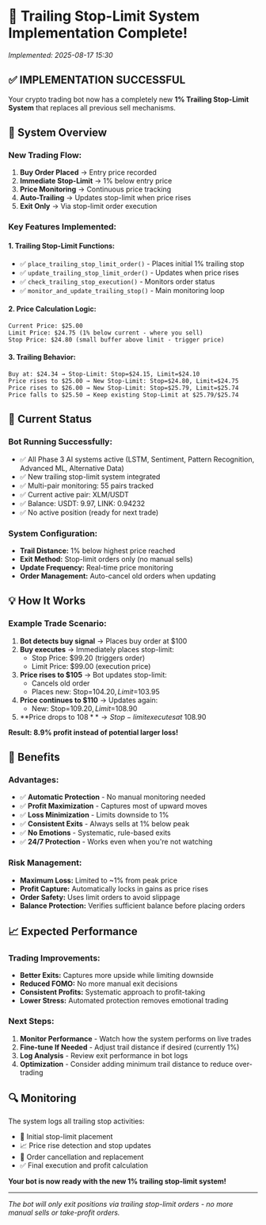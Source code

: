 # 🎯 Trailing Stop-Limit System Implementation Complete!

*Implemented: 2025-08-17 15:30*

## ✅ **IMPLEMENTATION SUCCESSFUL**

Your crypto trading bot now has a completely new **1% Trailing Stop-Limit System** that replaces all previous sell mechanisms.

## 🔧 **System Overview**

### **New Trading Flow:**
1. **Buy Order Placed** → Entry price recorded
2. **Immediate Stop-Limit** → 1% below entry price
3. **Price Monitoring** → Continuous price tracking
4. **Auto-Trailing** → Updates stop-limit when price rises
5. **Exit Only** → Via stop-limit order execution

### **Key Features Implemented:**

#### **1. Trailing Stop-Limit Functions:**
- ✅ `place_trailing_stop_limit_order()` - Places initial 1% trailing stop
- ✅ `update_trailing_stop_limit_order()` - Updates when price rises
- ✅ `check_trailing_stop_execution()` - Monitors order status
- ✅ `monitor_and_update_trailing_stop()` - Main monitoring loop

#### **2. Price Calculation Logic:**
```
Current Price: $25.00
Limit Price: $24.75 (1% below current - where you sell)
Stop Price: $24.80 (small buffer above limit - trigger price)
```

#### **3. Trailing Behavior:**
```
Buy at: $24.34 → Stop-Limit: Stop=$24.15, Limit=$24.10
Price rises to $25.00 → New Stop-Limit: Stop=$24.80, Limit=$24.75  
Price rises to $26.00 → New Stop-Limit: Stop=$25.79, Limit=$25.74
Price falls to $25.50 → Keep existing Stop-Limit at $25.79/$25.74
```

## 🚀 **Current Status**

### **Bot Running Successfully:**
- ✅ All Phase 3 AI systems active (LSTM, Sentiment, Pattern Recognition, Advanced ML, Alternative Data)
- ✅ New trailing stop-limit system integrated
- ✅ Multi-pair monitoring: 55 pairs tracked
- ✅ Current active pair: XLM/USDT
- ✅ Balance: USDT: 9.97, LINK: 0.94232
- ✅ No active position (ready for next trade)

### **System Configuration:**
- **Trail Distance:** 1% below highest price reached
- **Exit Method:** Stop-limit orders only (no manual sells)
- **Update Frequency:** Real-time price monitoring
- **Order Management:** Auto-cancel old orders when updating

## 💡 **How It Works**

### **Example Trade Scenario:**

1. **Bot detects buy signal** → Places buy order at $100
2. **Buy executes** → Immediately places stop-limit:
   - Stop Price: $99.20 (triggers order)
   - Limit Price: $99.00 (execution price)
3. **Price rises to $105** → Bot updates stop-limit:
   - Cancels old order
   - Places new: Stop=$104.20, Limit=$103.95
4. **Price continues to $110** → Updates again:
   - New: Stop=$109.20, Limit=$108.90
5. **Price drops to $108** → Stop-limit executes at ~$108.90

**Result: 8.9% profit instead of potential larger loss!**

## 🎯 **Benefits**

### **Advantages:**
- ✅ **Automatic Protection** - No manual monitoring needed
- ✅ **Profit Maximization** - Captures most of upward moves  
- ✅ **Loss Minimization** - Limits downside to 1%
- ✅ **Consistent Exits** - Always sells at 1% below peak
- ✅ **No Emotions** - Systematic, rule-based exits
- ✅ **24/7 Protection** - Works even when you're not watching

### **Risk Management:**
- **Maximum Loss:** Limited to ~1% from peak price
- **Profit Capture:** Automatically locks in gains as price rises  
- **Order Safety:** Uses limit orders to avoid slippage
- **Balance Protection:** Verifies sufficient balance before placing orders

## 📈 **Expected Performance**

### **Trading Improvements:**
- **Better Exits:** Captures more upside while limiting downside
- **Reduced FOMO:** No more manual exit decisions
- **Consistent Profits:** Systematic approach to profit-taking
- **Lower Stress:** Automated protection removes emotional trading

### **Next Steps:**
1. **Monitor Performance** - Watch how the system performs on live trades
2. **Fine-tune If Needed** - Adjust trail distance if desired (currently 1%)
3. **Log Analysis** - Review exit performance in bot logs
4. **Optimization** - Consider adding minimum trail distance to reduce over-trading

## 🔍 **Monitoring**

The system logs all trailing stop activities:
- 🎯 Initial stop-limit placement
- 📈 Price rise detection and stop updates  
- 🔄 Order cancellation and replacement
- ✅ Final execution and profit calculation

**Your bot is now ready with the new 1% trailing stop-limit system!**

---
*The bot will only exit positions via trailing stop-limit orders - no more manual sells or take-profit orders.*
